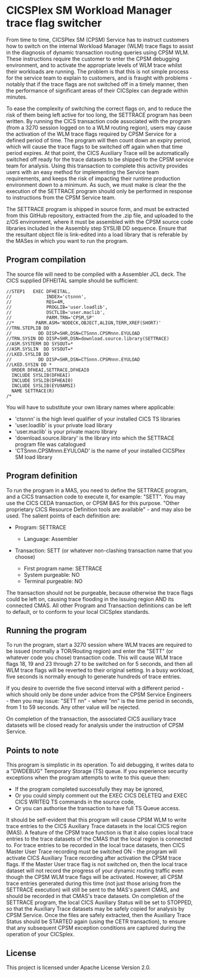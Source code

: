 # CICSPlex SM Workload Manager trace flag switcher

From time to time, CICSPlex SM (CPSM) Service has to instruct customers how to switch on the internal Workload Manager (WLM) trace flags to assist in the diagnosis of dynamic transaction routing queries using CPSM WLM.  These instructions require the customer to enter the CPSM debugging environment, and to activate the appropriate levels of WLM trace whilst their workloads are running. The problem is that this is not simple process for the service team to explain to customers, and is fraught with problems - notably that if the trace flags are not switched off in a timely manner, then the performance of significant areas of their CICSplex can degrade within minutes.

To ease the complexity of switching the correct flags on, and to reduce the risk of them being left active for too long, the SETTRACE program has been written. By running the CICS transaction code associated with the program (from a 3270 session logged on to a WLM routing region), users may cause the activation of the WLM trace flags required by CPSM Service for a defined period of time. The program will then count down an expiry period, which will cause the trace flags to be switched off again when that time period expires. At that point, the CICS Auxiliary Trace will be automatically switched off ready for the trace datasets to be shipped to the CPSM service team for analysis. Using this transaction to complete this activity provides users with an easy method for implementing the Service team requirements, and keeps the risk of impacting their runtime production environment down to a minimum. As such, we must make is clear the the execution of the SETTRACE program should only be performed in response to instructions from the CPSM Service team.

The SETTRACE program is shipped in source form, and must be extracted from this GitHub repository, extracted from the .zip file, and uploaded to the z/OS environment, where it must be assembled with the CPSM source code libraries included in the Assembly step SYSLIB DD sequence. Ensure that the resultant object file is link-edited into a load library that is referable by the MASes in which you want to run the program.


## Program compilation
The source file will need to be compiled with a Assembler JCL deck. The CICS supplied DFHEITAL sample should be sufficient:

    //STEP1   EXEC DFHEITAL,                                              
    //             INDEX='ctsnnn',                            
    //             REG=4M,                                                
    //             PROGLIB='user.loadlib',                              
    //             DSCTLIB='user.maclib',                  
    //             PARM.TRN='CPSM,SP'                                     
    //*        PARM.ASM='NODECK,OBJECT,ALIGN,TERM,XREF(SHORT)'            
    //TRN.STEPLIB DD                                                      
    //          DD DISP=SHR,DSN=CTSnnn.CPSMnnn.EYULOAD               
    //TRN.SYSIN DD DISP=SHR,DSN=download.source.library(SETTRACE)
    //ASM.SYSTERM DD SYSOUT=*                                             
    //ASM.SYSLIN  DD SYSOUT=*                                              
    //LKED.SYSLIB DD                                                      
    //          DD DISP=SHR,DSN=CTSnnn.CPSMnnn.EYULOAD      
    //LKED.SYSIN DD *                                                     
      ORDER DFHEAI,SETTRACE,DFHEAI0                                       
      INCLUDE SYSLIB(DFHEAI)                                              
      INCLUDE SYSLIB(DFHEAI0)                                             
      INCLUDE SYSLIB(EYU9AMSI)                                            
      NAME SETTRACE(R)                                                    
    /*                                                                    

You will have to substitute your own library names where applicable:
+ 'ctsnnn' is the high level qualifier of your installed CICS TS libraries
+ 'user.loadlib' is your private load library
+ 'user.maclib' is your private macro library
+ 'download.source.library' is the library into which the SETTRACE program file was catalogued
+ 'CTSnnn.CPSMnnn.EYULOAD' is the name of your installed CICSPlex SM load library



## Program definition
To run the program in a MAS, you need to define the SETTRACE program, and a CICS transaction code to execute it, for example: "SETT". You may use the CICS CEDA transaction, or CPSM BAS for this purpose. "Other proprietary CICS Resource Definition tools are available" - and may also be used. The salient points of each definition are:

+ Program: SETTRACE
  + Language: Assembler

+ Transaction: SETT (or whatever non-clashing transaction name that you choose)
  + First program name: SETTRACE
  + System purgeable: NO
  + Terminal purgeable: NO

The transaction should not be purgeable, because otherwise the trace flags could be left on, causing trace flooding in the issuing region AND its connected CMAS. All other Program and Transaction definitions can be left to default, or to conform to your local CICSplex standards.


## Running the program
To run the program, start a 3270 session where WLM traces are required to be issued (normally a TOR/Routing region) and enter the "SETT" (or whatever code you chose) transaction code. This will cause WLM trace flags 18, 19 and 23 through 27 to be switched on for 5 seconds, and then all WLM trace flags will be reverted to their original setting. In a busy workload, five seconds is normally enough to generate hundreds of trace entries.

If you desire to override the five second interval with a different period - which should only be done under advice from the CPSM Service Engineers - then you may issue: "SETT nn"  -  where "nn" is the time period in seconds, from 1 to 59 seconds. Any other value will be rejected.

On completion of the transaction, the associated CICS auxiliary trace datasets will be closed ready for analysis under the instruction of CPSM Service.


## Points to note
This program is simplistic in its operation. To aid debugging, it writes data to a "DWDEBUG" Temporary Storage (TS) queue. If you experience security exceptions when the program attempts to write to this queue then:
+ If the program  completed successfully they may be ignored,
+ Or you could simply comment out the EXEC CICS DELETEQ and EXEC CICS WRITEQ TS commands in the source code,
+ Or you can authorise the transaction to have full TS Queue access.

It should be self-evident that this program will cause CPSM WLM to write trace entries to the CICS Auxiliary Trace datasets in the local CICS region (MAS).  A feature of the CPSM trace function is that it also copies local trace entries to the trace datasets of the CMAS that the local region is connected to. For trace entries to be recorded in the local trace datasets, then CICS Master User Trace recording must be switched ON - the program will activate CICS Auxiliary Trace recording after activation the CPSM trace flags. If the Master User trace flag is not switched on, then the local trace dataset will not record the progress of your dynamic routing traffic even though the CPSM WLM trace flags will be activated. However, all CPSM trace entries generated during this time (not just those arising from the SETTRACE execution) will still be sent to the MAS's parent CMAS, and should be recorded in that CMAS's trace datasets.  On completion of the SETTRACE program, the local CICS Auxiliary Status will be set to STOPPED, so that the Auxiliary Trace datasets may be safely copied for analysis by CPSM Service. Once the files are safely extracted, then the Auxiliary Trace Status should be STARTED again (using the CETR transaction), to ensure that any subsequent CPSM exception conditions are captured during the operation of your CICSplex. 


## License

This project is licensed under Apache License Version 2.0.
